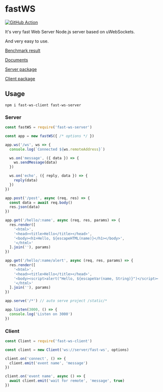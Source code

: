 fastWS
=====

[![GitHub Action](https://github.com/hans00/fastWS/workflows/build/badge.svg)](https://github.com/hans00/fastWS)

It's very fast Web Server Node.js server based on uWebSockets.

And very easy to use.

[Benchmark result](benchmark/README.md)

[Documents](docs/README.md)

[Server package](packages/server)

[Client package](packages/client)

Usage
---

`npm i fast-ws-client fast-ws-server`

### Server

```js
const fastWS = require('fast-ws-server')

const app = new fastWS({ /* options */ })

app.ws('/ws', ws => {
  console.log(`Connected ${ws.remoteAddress}`)

  ws.on('message', ({ data }) => {
    ws.sendMessage(data)
  })

  ws.on('echo', ({ reply, data }) => {
    reply(data)
  })
})

app.post('/post', async (req, res) => {
  const data = await req.body()
  res.json(data)
})

app.get('/hello/:name', async (req, res, params) => {
  res.render([
    '<html>',
    '<head><title>Hello</title></head>',
    '<body><h1>Hello, ${escapeHTML(name)}</h1></body>',
    '</html>'
  ].join(''), params)
})

app.get('/hello/:name/alert', async (req, res, params) => {
  res.render([
    '<html>',
    '<head><title>Hello</title></head>',
    '<body><script>alert("Hello, ${escapeVar(name, String)}")</script></body>',
    '</html>'
  ].join(''), params)
})

app.serve('/*') // auto serve project /static/*

app.listen(3000, () => {
  console.log('Listen on 3000')
})
```

### Client

```js
const Client = require('fast-ws-client')

const client = new Client('ws://server/fast-ws', options)

client.on('connect', () => {
  client.emit('event name', 'message')
})

client.on('event name', async () => {
  await client.emit('wait for remote', 'message', true)
})
```
